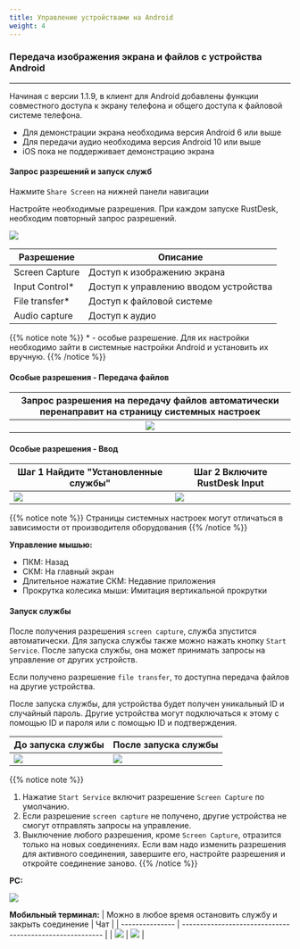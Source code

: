 ```yaml
---
title: Управление устройствами на Android 
weight: 4
---
```


### Передача изображения экрана и файлов с устройства Android
------

Начиная с версии 1.1.9, в клиент для Android добавлены функции совместного доступа к экрану телефона и общего доступа к файловой системе телефона.

- Для демонстрации экрана необходима версия Android 6 или выше
- Для передачи аудио необходима версия Android 10 или выше
- iOS пока не поддерживает демонстрацию экрана


#### **Запрос разрешений и запуск служб**

Нажмите `Share Screen` на нижней панели навигации

Настройте необходимые разрешения. При каждом запуске RustDesk, необходим повторный запрос разрешений.

![](/docs/en/manual/mobile/images/server_off_en.jpg?width=300px)

| Разрешение     | Описание                                               |
| --------------- | --------------------------------------------------------- |
| Screen Capture | Доступ к изображению экрана |
| Input Control* | Доступ к управлению вводом устройства |
| File transfer* | Доступ к файловой системе |
| Audio capture  | Доступ к аудио |

{{% notice note %}}
 \* - особые разрешение. Для их настройки необходимо зайти в системные настройки Android и установить их вручную.
{{% /notice %}}

#### **Особые разрешения - Передача файлов**

| Запрос разрешения на передачу файлов автоматически перенаправит на страницу системных настроек |
| :---------------: |
| ![](/docs/en/manual/mobile/images/get_file_en.jpg?width=300px) |

#### **Особые разрешения - Ввод**
| Шаг 1 Найдите "Установленные службы" | Шаг 2 Включите RustDesk Input |
| --------------- | -------------------------------------------------------- |
| ![](/docs/en/manual/mobile/images/get_input1_en.jpg?width=300px) | ![](/docs/en/manual/mobile/images/get_input2_en.jpg?width=300px) |

{{% notice note %}}
Страницы системных настроек могут отличаться в зависимости от производителя оборудования
{{% /notice %}}

**Управление мышью:**

- ПКМ: Назад
- СКМ: На главный экран
- Длительное нажатие СКМ: Недавние приложения
- Прокрутка колесика мыши: Имитация вертикальной прокрутки

#### **Запуск службы**

После получения разрешения `screen capture`, служба зпустится автоматически. Для запуска службы также можно нажать кнопку `Start Service`. После запуска службы, она может принимать запросы на управление от других устройств.

Если получено разрешение `file transfer`, то доступна передача файлов на другие устройства.

После запуска службы, для устройства будет получен уникальный ID и случайный пароль. Другие устройства могут подключаться к этому с помощью ID и пароля или с помощью ID и подтверждения.

| До запуска службы | После запуска службы |
| --------------- | -------------------------------------------------------- |
| ![](/docs/en/manual/mobile/images/server_off_en.jpg?width=300px) | ![](/docs/en/manual/mobile/images/server_on_en.jpg?width=300px) |

{{% notice note %}}
1. Нажатие `Start Service` включит разрешение `Screen Capture` по умолчанию.
2. Если разрешение `screen capture` не получено, другие устройства не смогут отправлять запросы на управление.
3. Выключение любого разрешения, кроме `Screen Capture`, отразится только на новых соединениях. Если вам надо изменить разрешения для активного соединения, завершите его, настройте разрешения и откройте соединение заново.
{{% /notice %}}

**PC:**

![](/docs/en/manual/mobile/images/android_server_pc_side_en.png?width=700px)

**Мобильный терминал:**
| Можно в любое время остановить службу и закрыть соединение | Чат |
| --------------- | -------------------------------------------------------- |
| ![](/docs/en/manual/mobile/images/server_on_en.jpg?width=300px) | ![](/docs/en/manual/mobile/images/android_server2_en.jpg?width=300px) |
